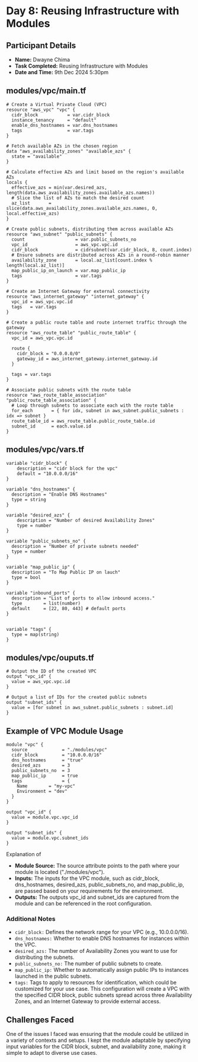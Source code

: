 # Day 8: Reusing Infrastructure with Modules

## Participant Details
- **Name:** Dwayne Chima
- **Task Completed:** Reusing Infrastructure with Modules
- **Date and Time:** 9th Dec 2024 5:30pm

## modules/vpc/main.tf
```
# Create a Virtual Private Cloud (VPC)
resource "aws_vpc" "vpc" {
  cidr_block           = var.cidr_block
  instance_tenancy     = "default"
  enable_dns_hostnames = var.dns_hostnames
  tags                 = var.tags
}

# Fetch available AZs in the chosen region
data "aws_availability_zones" "available_azs" {
  state = "available"
}

# Calculate effective AZs and limit based on the region's available AZs
locals {
  effective_azs = min(var.desired_azs, length(data.aws_availability_zones.available_azs.names)) 
  # Slice the list of AZs to match the desired count
  az_list       = slice(data.aws_availability_zones.available_azs.names, 0, local.effective_azs)
}

# Create public subnets, distributing them across available AZs
resource "aws_subnet" "public_subnets" {
  count                   = var.public_subnets_no
  vpc_id                  = aws_vpc.vpc.id
  cidr_block              = cidrsubnet(var.cidr_block, 8, count.index) 
  # Ensure subnets are distributed across AZs in a round-robin manner
  availability_zone       = local.az_list[count.index % length(local.az_list)] 
  map_public_ip_on_launch = var.map_public_ip
  tags                    = var.tags
}

# Create an Internet Gateway for external connectivity
resource "aws_internet_gateway" "internet_gateway" {
  vpc_id = aws_vpc.vpc.id
  tags   = var.tags
}

# Create a public route table and route internet traffic through the gateway
resource "aws_route_table" "public_route_table" {
  vpc_id = aws_vpc.vpc.id

  route {
    cidr_block = "0.0.0.0/0"
    gateway_id = aws_internet_gateway.internet_gateway.id
  }

  tags = var.tags
}

# Associate public subnets with the route table
resource "aws_route_table_association" "public_route_table_association" {
  # Loop through subnets to associate each with the route table
  for_each       = { for idx, subnet in aws_subnet.public_subnets : idx => subnet }
  route_table_id = aws_route_table.public_route_table.id
  subnet_id      = each.value.id
}
```

## modules/vpc/vars.tf
```
variable "cidr_block" {
    description = "cidr block for the vpc"
    default = "10.0.0.0/16"
}

variable "dns_hostnames" {
  description = "Enable DNS Hostnames"
  type = string
}

variable "desired_azs" {
    description = "Number of desired Availability Zones"
    type = number
}

variable "public_subnets_no" {
  description = "Number of private subnets needed"
  type = number
}

variable "map_public_ip" {
  description = "To Map Public IP on lauch"
  type = bool
}

variable "inbound_ports" {
  description = "List of ports to allow inbound access."
  type        = list(number)
  default     = [22, 80, 443] # default ports
}


variable "tags" {
  type = map(string)
}
```

## modules/vpc/ouputs.tf
```
# Output the ID of the created VPC
output "vpc_id" {
  value = aws_vpc.vpc.id
}

# Output a list of IDs for the created public subnets
output "subnet_ids" {
  value = [for subnet in aws_subnet.public_subnets : subnet.id]
}
```
## Example of VPC Module Usage
```
module "vpc" {
  source             = "./modules/vpc"
  cidr_block         = "10.0.0.0/16"
  dns_hostnames      = "true"
  desired_azs        = 3
  public_subnets_no  = 3
  map_public_ip      = true
  tags               = {
    Name        = "my-vpc"
    Environment = "dev"
  }
}

output "vpc_id" {
  value = module.vpc.vpc_id
}

output "subnet_ids" {
  value = module.vpc.subnet_ids
}
```
Explanation of
- **Module Source:** The source attribute points to the path where your module is located ("./modules/vpc").
- **Inputs:** The inputs for the VPC module, such as cidr_block, dns_hostnames, desired_azs, public_subnets_no, and map_public_ip, are passed based on your requirements for the environment.
- **Outputs:** The outputs vpc_id and subnet_ids are captured from the module and can be referenced in the root configuration.

### Additional Notes
- `cidr_block:` Defines the network range for your VPC (e.g., 10.0.0.0/16).
- `dns_hostnames:` Whether to enable DNS hostnames for instances within the VPC.
- `desired_azs:` The number of Availability Zones you want to use for distributing the subnets.
- `public_subnets_no:` The number of public subnets to create.
- `map_public_ip:` Whether to automatically assign public IPs to instances launched in the public subnets.
- `tags:` Tags to apply to resources for identification, which could be customized for your use case.
This configuration will create a VPC with the specified CIDR block, public subnets spread across three Availability Zones, and an Internet Gateway to provide external access.


## Challenges Faced
One of the issues I faced was ensuring that the module could be utilized in a variety of contexts and setups. 
I kept the module adaptable by specifying input variables for the CIDR block, subnet, and availability zone, 
making it simple to adapt to diverse use cases.

